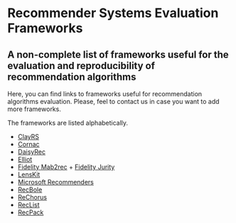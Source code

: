 # Recommender Systems Evaluation Frameworks
## A non-complete list of frameworks useful for the evaluation and reproducibility of recommendation algorithms

Here, you can find links to frameworks useful for recommendation algorithms evaluation. Please, feel to contact us in case you want to add more frameworks.

The frameworks are listed alphabetically.

- [ClayRS](https://github.com/swapUniba/ClayRS)
- [Cornac](https://github.com/caserec/CaseRecommender)
- [DaisyRec](https://github.com/AmazingDD/daisyRec)
- [Elliot](https://github.com/sisinflab/elliot)
- [Fidelity Mab2rec](https://github.com/fidelity/mab2rec) + [Fidelity Jurity](https://github.com/fidelity/jurity)
- [LensKit](https://github.com/lenskit/lenskit)
- [Microsoft Recommenders](https://github.com/microsoft/recommenders)
- [RecBole](https://github.com/RUCAIBox/RecBole)
- [ReChorus](https://github.com/THUwangcy/ReChorus)
- [RecList](https://github.com/jacopotagliabue/reclist)
- [RecPack](https://github.com/LienM/recpack)
